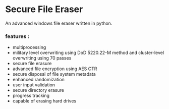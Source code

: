 # Secure File Eraser
An advanced windows file eraser written in python.

### features :
- multiprocessing
- military level overwriting using DoD 5220.22-M method and cluster-level overwriting using 70 passes
- secure file erasure
- advanced file encryption using AES CTR
- secure disposal of file system metadata
- enhanced randomization
- user input validation
- secure directory erasure
- progress tracking
- capable of erasing hard drives
